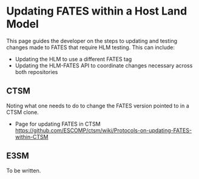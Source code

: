 # Updating FATES within a Host Land Model

This page guides the developer on the steps to updating and testing changes made to FATES that require HLM testing.  This can include:
- Updating the HLM to use a different FATES tag
- Updating the HLM-FATES API to coordinate changes necessary across both repositories


## CTSM
Noting what one needs to do to change the FATES version pointed to in a CTSM clone.

* Page for updating FATES in CTSM https://github.com/ESCOMP/ctsm/wiki/Protocols-on-updating-FATES-within-CTSM

## E3SM

To be written.
